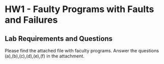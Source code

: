 # HW1 - Faulty Programs with Faults and Failures

## Lab Requirements and Questions
Please find the attached file with faculty programs. Answer the questions (a),(b),(c),(d),(e),(f) in the attachment.
